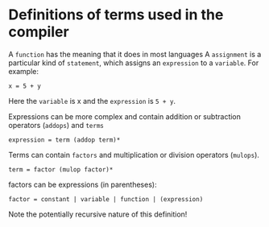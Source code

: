 # Definitions of terms used in the compiler

A `function` has the meaning that it does in most languages
A `assignment` is a particular kind of `statement`, which assigns an `expression` to a `variable`.  For example:
```
x = 5 + y
```
Here the `variable` is x and the `expression` is `5 + y`.

Expressions can be more complex and contain addition or subtraction operators (`addops`) and `terms`

```
expression = term (addop term)*
```
Terms can contain `factors` and multiplication or division operators (`mulops`).

```
term = factor (mulop factor)*
```
factors can be expressions (in parentheses):
```
factor = constant | variable | function | (expression)
```
Note the potentially recursive nature of this definition!
